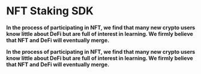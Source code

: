 # NFT Staking SDK

&#x20;   **In the process of participating in NFT, we find that many new crypto users know little about DeFi but are full of interest in learning. We firmly believe that NFT and DeFi will eventually merge.**

&#x20;   **In the process of participating in NFT, we find that many new crypto users know little about DeFi but are full of interest in learning. We firmly believe that NFT and DeFi will eventually merge.**
